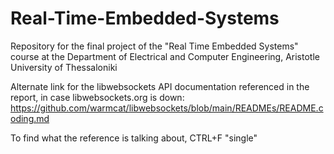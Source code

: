 # Real-Time-Embedded-Systems
Repository for the final project of the "Real Time Embedded Systems" course at the Department of Electrical and Computer Engineering, Aristotle University of Thessaloniki

Alternate link for the libwebsockets API documentation referenced in the report, in case libwebsockets.org is down:
https://github.com/warmcat/libwebsockets/blob/main/READMEs/README.coding.md

To find what the reference is talking about, CTRL+F "single"
